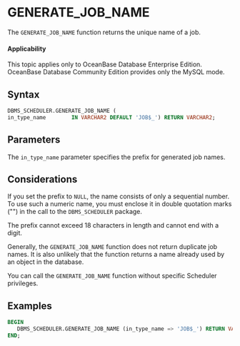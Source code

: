 # GENERATE_JOB_NAME

The `GENERATE_JOB_NAME` function returns the unique name of a job.

<main id="notice" >
    <h4>Applicability</h4>
    <p>This topic applies only to OceanBase Database Enterprise Edition. OceanBase Database Community Edition provides only the MySQL mode. </p>
  </main>

## Syntax

```sql
DBMS_SCHEDULER.GENERATE_JOB_NAME (
in_type_name        IN VARCHAR2 DEFAULT 'JOB$_') RETURN VARCHAR2;
```

## Parameters

The `in_type_name` parameter specifies the prefix for generated job names.

## Considerations

If you set the prefix to `NULL`, the name consists of only a sequential number. To use such a numeric name, you must enclose it in double quotation marks ("") in the call to the `DBMS_SCHEDULER` package.

The prefix cannot exceed 18 characters in length and cannot end with a digit.

Generally, the `GENERATE_JOB_NAME` function does not return duplicate job names. It is also unlikely that the function returns a name already used by an object in the database.

You can call the `GENERATE_JOB_NAME` function without specific Scheduler privileges.

## Examples

```sql
BEGIN
   DBMS_SCHEDULER.GENERATE_JOB_NAME (in_type_name => 'JOB$_') RETURN VARCHAR2;
END;
```
